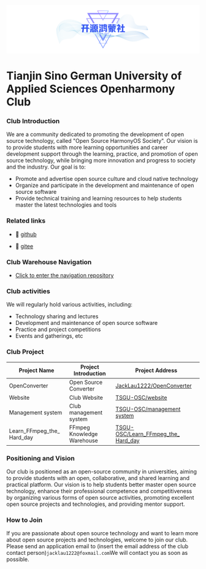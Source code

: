 ![Logo](../../public/logo.png)

# Tianjin Sino German University of Applied Sciences Openharmony Club

### Club Introduction

We are a community dedicated to promoting the development of open source technology, called "Open Source HarmonyOS Society". Our vision is to provide students with more learning opportunities and career development support through the learning, practice, and promotion of open source technology, while bringing more innovation and progress to society and the industry. Our goal is to:
* Promote and advertise open source culture and cloud native technology
* Organize and participate in the development and maintenance of open source software
* Provide technical training and learning resources to help students master the latest technologies and tools

### Related links

-  🔗 [github]( https://github.com/TSGU-OSC )

-  🔗 [gitee]( https://gitee.com/TSGU-OSC )

### Club Warehouse Navigation

- [Click to enter the navigation repository](../../../OSC_main)

### Club activities
We will regularly hold various activities, including:

* Technology sharing and lectures
* Development and maintenance of open source software
* Practice and project competitions
* Events and gatherings, etc

### Club Project

|Project Name | Project Introduction | Project Address|
| ------------------------- | -------------- | ------------------------------------------------------------ |
|OpenConverter | Open Source Converter | [JackLau1222/OpenConverter](https://github.com/JackLau1222/OpenConverter)  |
|Website | Club Website | [TSGU-OSC/website](https://github.com/TSGU-OSC/website)      |
|Management system | Club management system | [TSGU-OSC/management system](https://github.com/TSGU-OSC/management-system) |
|Learn_FFmpeg_the_ Hard_day | FFmpeg Knowledge Warehouse | [TSGU-OSC/Learn_FFmpeg_the_ Hard_day](https://github.com/TSGU-OSC/Learn_FFmpeg_the_Hard_Wa) |



### Positioning and Vision

Our club is positioned as an open-source community in universities, aiming to provide students with an open, collaborative, and shared learning and practical platform. Our vision is to help students better master open source technology, enhance their professional competence and competitiveness by organizing various forms of open source activities, promoting excellent open source projects and technologies, and providing mentor support.


### How to Join

If you are passionate about open source technology and want to learn more about open source projects and technologies, welcome to join our club. Please send an application email to (insert the email address of the club contact person)` jacklau1222@foxmail.com `We will contact you as soon as possible.